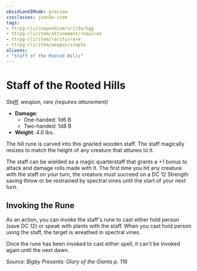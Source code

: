 ```yaml
---
obsidianUIMode: preview
cssclasses: json5e-item
tags:
- ttrpg-cli/compendium/src/5e/bgg
- ttrpg-cli/item/attunement/required
- ttrpg-cli/item/rarity/rare
- ttrpg-cli/item/weapon/simple
aliases: 
- "Staff of the Rooted Hills"
---
```

# Staff of the Rooted Hills
*Staff, weapon, rare (requires attunement)*  

- **Damage**:
  - One-handed: 1d6 B
  - Two-handed: 1d8 B
- **Weight**: 4.0 lbs.

The hill rune is carved into this gnarled wooden staff. The staff magically resizes to match the height of any creature that attunes to it.

The staff can be wielded as a magic quarterstaff that grants a +1 bonus to attack and damage rolls made with it. The first time you hit any creature with the staff on your turn, the creature must succeed on a DC 12 Strength saving throw or be restrained by spectral vines until the start of your next turn.

## Invoking the Rune

As an action, you can invoke the staff's rune to cast either hold person (save DC 12) or speak with plants with the staff. When you cast hold person using the staff, the target is wreathed in spectral vines.

Once the rune has been invoked to cast either spell, it can't be invoked again until the next dawn.

*Source: Bigby Presents: Glory of the Giants p. 116*